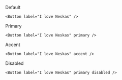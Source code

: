 Default
```
<Button label="I love Neskas" />
```

Primary
```
<Button label="I love Neskas" primary />
```

Accent
```
<Button label="I love Neskas" accent />
```

Disabled
```
<Button label="I love Neskas" primary disabled />
```
